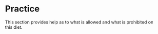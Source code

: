 <a name="practice"></a>

# Practice

This section provides help as to what is allowed and what is prohibited on this diet.
